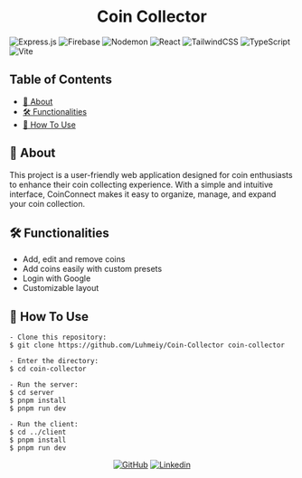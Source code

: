 <h1 align="center">Coin Collector</h1>

![Express.js](https://img.shields.io/badge/express.js-%23404d59.svg?style=for-the-badge&logo=express&logoColor=%2361DAFB)
![Firebase](https://img.shields.io/badge/firebase-%23039BE5.svg?style=for-the-badge&logo=firebase)
![Nodemon](https://img.shields.io/badge/NODEMON-%23323330.svg?style=for-the-badge&logo=nodemon&logoColor=%BBDEAD)
![React](https://img.shields.io/badge/react-%2320232a.svg?style=for-the-badge&logo=react&logoColor=%2361DAFB)
![TailwindCSS](https://img.shields.io/badge/tailwindcss-%2338B2AC.svg?style=for-the-badge&logo=tailwind-css&logoColor=white)
![TypeScript](https://img.shields.io/badge/typescript-%23007ACC.svg?style=for-the-badge&logo=typescript&logoColor=white)
![Vite](https://img.shields.io/badge/vite-%23646CFF.svg?style=for-the-badge&logo=vite&logoColor=white)

## Table of Contents

-   [📑 About](#-about)
-   [🛠️ Functionalities](#%EF%B8%8F-functionalities)
-   [🤔 How To Use](#-how-to-use)

## 📑 About

This project is a user-friendly web application designed for coin enthusiasts to enhance their coin collecting experience. With a simple and intuitive interface, CoinConnect makes it easy to organize, manage, and expand your coin collection.

## 🛠️ Functionalities

-   Add, edit and remove coins
-   Add coins easily with custom presets
-   Login with Google
-   Customizable layout

## 🤔 How To Use

```
- Clone this repository:
$ git clone https://github.com/Luhmeiy/Coin-Collector coin-collector

- Enter the directory:
$ cd coin-collector

- Run the server:
$ cd server
$ pnpm install
$ pnpm run dev

- Run the client:
$ cd ../client
$ pnpm install
$ pnpm run dev
```

<div align="center">

[![GitHub](https://img.shields.io/badge/github-%23121011.svg?style=for-the-badge&logo=github&logoColor=white)](https://github.com/Luhmeiy)
[![Linkedin](https://img.shields.io/badge/LinkedIn-0077B5?style=for-the-badge&logo=linkedin&logoColor=white)](https://www.linkedin.com/in/luhmeiy/)

</div>
